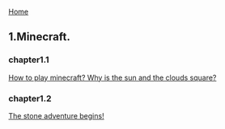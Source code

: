 [Home](../index.md)
## 1.Minecraft.

### chapter1.1

[How to play minecraft? Why is the sun and the clouds square?](Ch1.1.md)

### chapter1.2

[The stone adventure begins! ]()